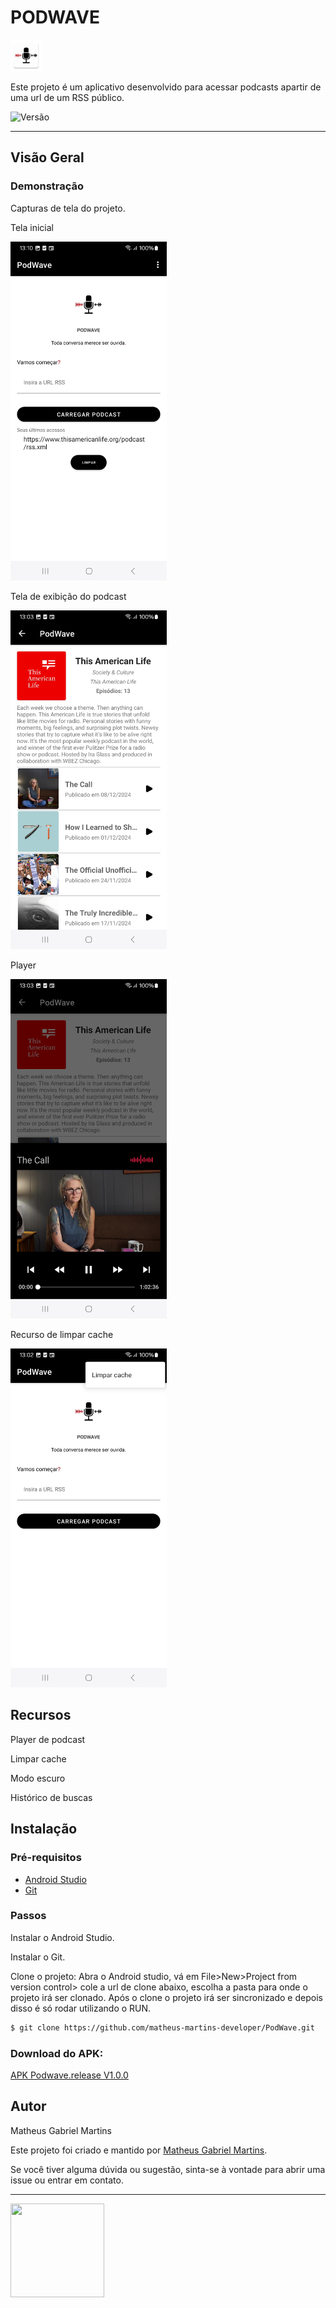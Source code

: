 # PODWAVE
<p align="start"> <img src="https://github.com/matheus-martins-developer/PodWave/blob/0467f9c7392af4cef2564af95d63e00ca532a123/app/src/main/res/mipmap-xxxhdpi/ic_launcher.webp" alt="logo" width="50"/> </p>

Este projeto é um aplicativo desenvolvido para acessar podcasts apartir de uma url de um RSS público. 

<p>
  <img src="https://img.shields.io/badge/Versão-1.0.0-blue" alt="Versão" />
</p>

---

## Visão Geral

### Demonstração
Capturas de tela do projeto.

Tela inicial

<img src="https://github.com/matheus-martins-developer/PodWave/blob/0a03200b8dc8254a6954c278b097d75eb378e888/app/src/main/res/pictures/screen_main.jpg" alt="Tela inicial" width="250"/>

Tela de exibição do podcast

<img src="https://github.com/matheus-martins-developer/PodWave/blob/0a03200b8dc8254a6954c278b097d75eb378e888/app/src/main/res/pictures/screen_podcast_activity.jpg" alt="Tela de exibição do podcast" width="250"/>

Player

<img src="https://github.com/matheus-martins-developer/PodWave/blob/0a03200b8dc8254a6954c278b097d75eb378e888/app/src/main/res/pictures/screen_player.jpg" alt="Player" width="250"/>

Recurso de limpar cache

<img src="https://github.com/matheus-martins-developer/PodWave/blob/0a03200b8dc8254a6954c278b097d75eb378e888/app/src/main/res/pictures/screen_clear_cash.jpg" alt="Recurso de limpar cache" width="250"/>


## Recursos

Player de podcast

Limpar cache

Modo escuro

Histórico de buscas

## Instalação

### Pré-requisitos
- [Android Studio](https://redirector.gvt1.com/edgedl/android/studio/install/2024.2.1.11/android-studio-2024.2.1.11-windows.exe)
- [Git](https://git-scm.com/)

### Passos

Instalar o Android Studio.

Instalar o Git.

Clone o projeto:
Abra o Android studio, vá em File>New>Project from version control> cole a url de clone abaixo, escolha a pasta para onde o projeto irá ser clonado.
Após o clone o projeto irá ser sincronizado e depois disso é só rodar utilizando o RUN.

```bash
$ git clone https://github.com/matheus-martins-developer/PodWave.git
```
### Download do APK:

[APK Podwave.release V1.0.0](https://github.com/matheus-martins-developer)

## Autor

Matheus Gabriel Martins

Este projeto foi criado e mantido por [Matheus Gabriel Martins](https://github.com/matheus-martins-developer).

Se você tiver alguma dúvida ou sugestão, sinta-se à vontade para abrir uma issue ou entrar em contato.

---

<a href="https://github.com/matheus-martins-developer">
  <img src="https://avatars.githubusercontent.com/u/106721349?v=4" width="150" height="150" />
</a>
